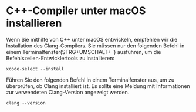 <h1 data-loc-id="walkthrough.mac.install.compiler">C++-Compiler unter macOS installieren</h1>
<p data-loc-id="walkthrough.mac.text1">Wenn Sie mithilfe von C++ unter macOS entwickeln, empfehlen wir die Installation des Clang-Compilers. Sie müssen nur den folgenden Befehl in einem Terminalfenster(STRG+UMSCHALT+ `) ausführen, um die Befehlszeilen-Entwicklertools zu installieren:</p>
<pre><code class="lang-bash">xcode-select --install</code></pre>
<p data-loc-id="walkthrough.mac.text2">Führen Sie den folgenden Befehl in einem Terminalfenster aus, um zu überprüfen, ob Clang installiert ist. Es sollte eine Meldung mit Informationen zur verwendeten Clang-Version angezeigt werden.</p>
<pre><code class="lang-bash">clang --version</code></pre>
